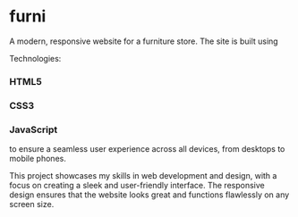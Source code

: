 # furni
A modern, responsive website for a furniture store. The site is built using

Technologies:

<h3>HTML5</h3>
<h3>CSS3</h3>
<h3>JavaScript</h3>

to ensure a seamless user experience across all devices, from desktops to mobile phones. 

This project showcases my skills in web development and design, with a focus on creating a sleek and user-friendly interface. The responsive design ensures that the website looks great and functions flawlessly on any screen size.
